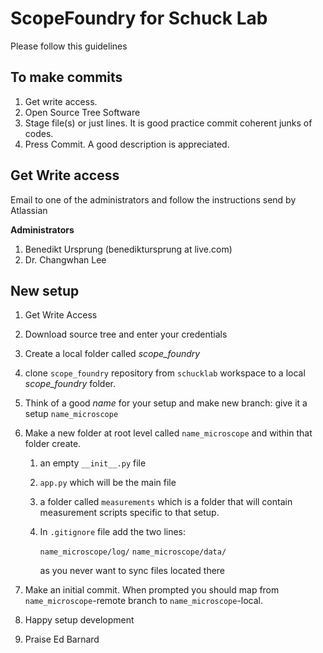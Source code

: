# ScopeFoundry for Schuck Lab

Please follow this guidelines 

## To make commits

1. Get write access.
2. Open Source Tree Software
3. Stage file(s) or just lines. It is good practice commit coherent junks of codes.
4. Press Commit. A good description is appreciated.



## Get Write access

Email to one of the administrators and follow the instructions send by Atlassian

**Administrators**

1. Benedikt Ursprung (benediktursprung at live.com)
2. Dr. Changwhan Lee 

## New setup

1. Get Write Access

2. Download source tree and enter your credentials

3. Create a local folder called *scope_foundry*

4. clone `scope_foundry` repository from `schucklab` workspace to a local *scope_foundry* folder.

5. Think of a good *name* for your setup and make new branch: give it a setup `name_microscope`

6. Make a new folder at root level called `name_microscope` and within that folder create. 
   1. an empty `__init__.py` file
   
   2. `app.py` which will be the main file 
   
   3. a folder called `measurements` which is a folder that will contain measurement scripts specific to that setup.
   
   4. In `.gitignore` file add the two lines:
   
      `name_microscope/log/`
      `name_microscope/data/`
   
      as you never want to sync files located there
   
7. Make an initial commit. When prompted you should map from `name_microscope`-remote branch to  `name_microscope`-local.

8. Happy setup development

8. Praise Ed Barnard



